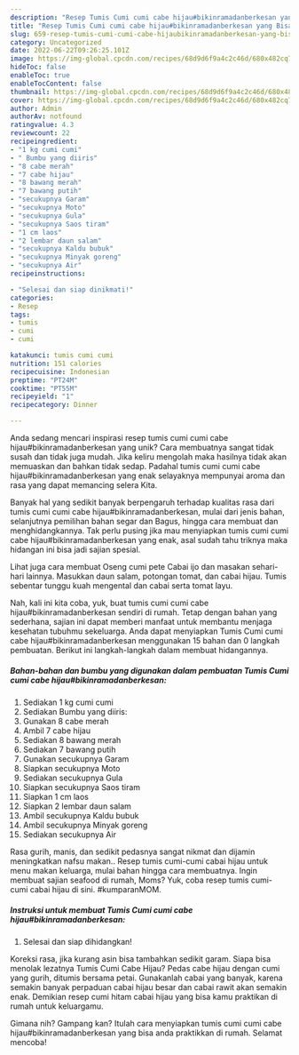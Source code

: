 ```yaml
---
description: "Resep Tumis Cumi cumi cabe hijau#bikinramadanberkesan yang Bisa Manjain Lidah"
title: "Resep Tumis Cumi cumi cabe hijau#bikinramadanberkesan yang Bisa Manjain Lidah"
slug: 659-resep-tumis-cumi-cumi-cabe-hijaubikinramadanberkesan-yang-bisa-manjain-lidah
category: Uncategorized
date: 2022-06-22T09:26:25.101Z
image: https://img-global.cpcdn.com/recipes/68d9d6f9a4c2c46d/680x482cq70/tumis-cumi-cumi-cabe-hijaubikinramadanberkesan-foto-resep-utama.jpg
hideToc: false
enableToc: true
enableTocContent: false
thumbnail: https://img-global.cpcdn.com/recipes/68d9d6f9a4c2c46d/680x482cq70/tumis-cumi-cumi-cabe-hijaubikinramadanberkesan-foto-resep-utama.jpg
cover: https://img-global.cpcdn.com/recipes/68d9d6f9a4c2c46d/680x482cq70/tumis-cumi-cumi-cabe-hijaubikinramadanberkesan-foto-resep-utama.jpg
author: Admin
authorAv: notfound
ratingvalue: 4.3
reviewcount: 22
recipeingredient:
- "1 kg cumi cumi"
- " Bumbu yang diiris"
- "8 cabe merah"
- "7 cabe hijau"
- "8 bawang merah"
- "7 bawang putih"
- "secukupnya Garam"
- "secukupnya Moto"
- "secukupnya Gula"
- "secukupnya Saos tiram"
- "1 cm laos"
- "2 lembar daun salam"
- "secukupnya Kaldu bubuk"
- "secukupnya Minyak goreng"
- "secukupnya Air"
recipeinstructions:

- "Selesai dan siap dinikmati!"
categories:
- Resep
tags:
- tumis
- cumi
- cumi

katakunci: tumis cumi cumi 
nutrition: 151 calories
recipecuisine: Indonesian
preptime: "PT24M"
cooktime: "PT55M"
recipeyield: "1"
recipecategory: Dinner

---
```





Anda sedang mencari inspirasi resep tumis cumi cumi cabe hijau#bikinramadanberkesan yang unik? Cara membuatnya sangat tidak susah dan tidak juga mudah. Jika keliru mengolah maka hasilnya tidak akan memuaskan dan bahkan tidak sedap. Padahal tumis cumi cumi cabe hijau#bikinramadanberkesan yang enak selayaknya mempunyai aroma dan rasa yang dapat memancing selera Kita.





Banyak hal yang sedikit banyak berpengaruh terhadap kualitas rasa dari tumis cumi cumi cabe hijau#bikinramadanberkesan, mulai dari jenis bahan, selanjutnya pemilihan bahan segar dan Bagus, hingga cara membuat dan menghidangkannya. Tak perlu pusing jika mau menyiapkan tumis cumi cumi cabe hijau#bikinramadanberkesan yang enak,      asal sudah tahu triknya maka hidangan ini bisa jadi sajian spesial.














Lihat juga cara membuat Oseng cumi pete Cabai ijo dan masakan sehari-hari lainnya. Masukkan daun salam, potongan tomat, dan cabai hijau. Tumis sebentar tunggu kuah mengental dan cabai serta tomat layu.






Nah, kali ini kita coba, yuk, buat tumis cumi cumi cabe hijau#bikinramadanberkesan sendiri di rumah. Tetap dengan bahan yang sederhana, sajian ini dapat memberi manfaat untuk membantu menjaga kesehatan tubuhmu sekeluarga. Anda dapat menyiapkan Tumis Cumi cumi cabe hijau#bikinramadanberkesan menggunakan 15 bahan dan 0 langkah pembuatan. Berikut ini langkah-langkah dalam membuat hidangannya.

<!--inarticleads1-->

##### Bahan-bahan dan bumbu yang digunakan dalam pembuatan Tumis Cumi cumi cabe hijau#bikinramadanberkesan:

1. Sediakan 1 kg cumi cumi
1. Sediakan  Bumbu yang diiris:
1. Gunakan 8 cabe merah
1. Ambil 7 cabe hijau
1. Sediakan 8 bawang merah
1. Sediakan 7 bawang putih
1. Gunakan secukupnya Garam
1. Siapkan secukupnya Moto
1. Sediakan secukupnya Gula
1. Siapkan secukupnya Saos tiram
1. Siapkan 1 cm laos
1. Siapkan 2 lembar daun salam
1. Ambil secukupnya Kaldu bubuk
1. Ambil secukupnya Minyak goreng
1. Sediakan secukupnya Air


Rasa gurih, manis, dan sedikit pedasnya sangat nikmat dan dijamin meningkatkan nafsu makan.. Resep tumis cumi-cumi cabai hijau untuk menu makan keluarga, mulai bahan hingga cara membuatnya. Ingin membuat sajian seafood di rumah, Moms? Yuk, coba resep tumis cumi-cumi cabai hijau di sini. #kumparanMOM. 

<!--inarticleads2-->

##### Instruksi untuk membuat Tumis Cumi cumi cabe hijau#bikinramadanberkesan:


1. Selesai dan siap dihidangkan!

Koreksi rasa, jika kurang asin bisa tambahkan sedikit garam. Siapa bisa menolak lezatnya Tumis Cumi Cabe Hijau? Pedas cabe hijau dengan cumi yang gurih, ditumis bersama petai. Gunakanlah cabai yang banyak, karena semakin banyak perpaduan cabai hijau besar dan cabai rawit akan semakin enak. Demikian resep cumi hitam cabai hijau yang bisa kamu praktikan di rumah untuk keluargamu. 

Gimana nih? Gampang kan? Itulah cara menyiapkan tumis cumi cumi cabe hijau#bikinramadanberkesan yang bisa anda praktikkan di rumah. Selamat mencoba!
